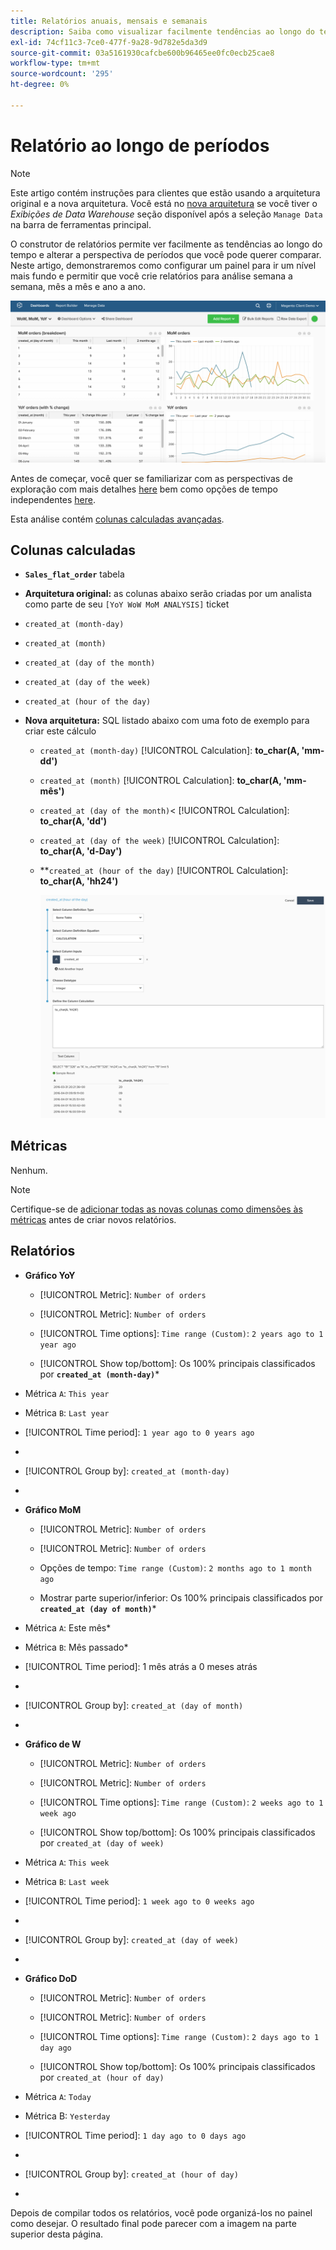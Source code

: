 ```yaml
---
title: Relatórios anuais, mensais e semanais
description: Saiba como visualizar facilmente tendências ao longo do tempo e alterar a perspectiva de períodos que você pode querer comparar.
exl-id: 74cf11c3-7ce0-477f-9a28-9d782e5da3d9
source-git-commit: 03a5161930cafcbe600b96465ee0fc0ecb25cae8
workflow-type: tm+mt
source-wordcount: '295'
ht-degree: 0%

---
```


# Relatório ao longo de períodos

>[!NOTE]
>
>Este artigo contém instruções para clientes que estão usando a arquitetura original e a nova arquitetura. Você está no [nova arquitetura](../../administrator/account-management/new-architecture.md) se você tiver o _Exibições de Data Warehouse_ seção disponível após a seleção `Manage Data` na barra de ferramentas principal.

O construtor de relatórios permite ver facilmente as tendências ao longo do tempo e alterar a perspectiva de períodos que você pode querer comparar. Neste artigo, demonstraremos como configurar um painel para ir um nível mais fundo e permitir que você crie relatórios para análise semana a semana, mês a mês e ano a ano.

![](../../assets/Wow__mom__yoy.png)

Antes de começar, você quer se familiarizar com as perspectivas de exploração com mais detalhes [here](../../tutorials/using-visual-report-builder.md) bem como opções de tempo independentes [here](../../tutorials/time-options-visual-rpt-bldr.md).

Esta análise contém [colunas calculadas avançadas](../data-warehouse-mgr/adv-calc-columns.md).

## Colunas calculadas

* **`Sales_flat_order`** tabela
* **Arquitetura original:** as colunas abaixo serão criadas por um analista como parte de seu `[YoY WoW MoM ANALYSIS]` ticket
* `created_at (month-day)`
* `created_at (month)`
* `created_at (day of the month)`
* `created_at (day of the week)`
* `created_at (hour of the day)`

* **Nova arquitetura:** SQL listado abaixo com uma foto de exemplo para criar este cálculo
   * `created_at (month-day)` [!UICONTROL Calculation]: **to_char(A, &#39;mm-dd&#39;)**
   * `created_at (month)` [!UICONTROL Calculation]: **to_char(A, &#39;mm-mês&#39;)**
   * `created_at (day of the month)`&lt; [!UICONTROL Calculation]: **to_char(A, &#39;dd&#39;)**
   * `created_at (day of the week)` [!UICONTROL Calculation]: **to_char(A, &#39;d-Day&#39;)**
   * **`created_at (hour of the day)` [!UICONTROL Calculation]: **to_char(A, &#39;hh24&#39;)**

      ![](../../assets/new-arch-create-calc.png)

## Métricas

Nenhum.

>[!NOTE]
>
>Certifique-se de [adicionar todas as novas colunas como dimensões às métricas](../data-warehouse-mgr/manage-data-dimensions-metrics.md) antes de criar novos relatórios.

## Relatórios

* **Gráfico YoY**
   * [!UICONTROL Metric]: `Number of orders`

   * [!UICONTROL Metric]: `Number of orders`
   * [!UICONTROL Time options]: `Time range (Custom)`: `2 years ago to 1 year ago`

   * [!UICONTROL Show top/bottom]: Os 100% principais classificados por **`created_at (month-day)`***

* Métrica `A`: `This year`
* Métrica `B`: `Last year`
* [!UICONTROL Time period]: `1 year ago to 0 years ago`
* 
   [!UICONTROL Interval]: `None`
* [!UICONTROL Group by]: `created_at (month-day)`
* 
   [!UICONTROL Chart Type]: `Line`

* **Gráfico MoM**
   * [!UICONTROL Metric]: `Number of orders`

   * [!UICONTROL Metric]: `Number of orders`
   * Opções de tempo: `Time range (Custom)`: `2 months ago to 1 month ago`

   * Mostrar parte superior/inferior: Os 100% principais classificados por **`created_at (day of month)`***

* Métrica `A`: Este mês*
* Métrica `B`: Mês passado*
* [!UICONTROL Time period]: 1 mês atrás a 0 meses atrás
* 
   [!UICONTROL Interval]: None
* [!UICONTROL Group by]: `created_at (day of month)`
* 
   [!UICONTROL Chart Type]: Line

* **Gráfico de W**
   * [!UICONTROL Metric]: `Number of orders`

   * [!UICONTROL Metric]: `Number of orders`
   * [!UICONTROL Time options]: `Time range (Custom)`: `2 weeks ago to 1 week ago`

   * [!UICONTROL Show top/bottom]: Os 100% principais classificados por `created_at (day of week)`

* Métrica `A`: `This week`
* Métrica `B`: `Last week`
* [!UICONTROL Time period]: `1 week ago to 0 weeks ago`
* 
   [!UICONTROL Interval]: `None`
* [!UICONTROL Group by]: `created_at (day of week)`
* 
   [!UICONTROL Chart Type]: `Line`

* **Gráfico DoD**
   * [!UICONTROL Metric]: `Number of orders`

   * [!UICONTROL Metric]: `Number of orders`
   * [!UICONTROL Time options]: `Time range (Custom)`: `2 days ago to 1 day ago`

   * [!UICONTROL Show top/bottom]: Os 100% principais classificados por `created_at (hour of day)`

* Métrica `A`: `Today`
* Métrica B: `Yesterday`
* [!UICONTROL Time period]: `1 day ago to 0 days ago`
* 
   [!UICONTROL Interval]: `None`
* [!UICONTROL Group by]: `created_at (hour of day)`
* 
   [!UICONTROL Chart Type]: `Line`

Depois de compilar todos os relatórios, você pode organizá-los no painel como desejar. O resultado final pode parecer com a imagem na parte superior desta página.

